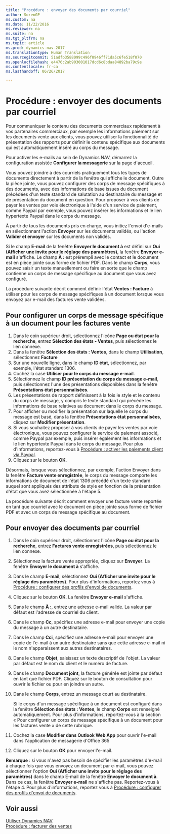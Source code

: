 ```yaml
---
title: "Procédure : envoyer des documents par courriel"
author: SorenGP
ms.custom: na
ms.date: 11/22/2016
ms.reviewer: na
ms.suite: na
ms.tgt_pltfrm: na
ms.topic: article
ms.prod: dynamics-nav-2017
ms.translationtype: Human Translation
ms.sourcegitcommit: 51adfb3588099c496f0946ff71da5c6fe518f070
ms.openlocfilehash: e4476c2ab903001017dcd6c8bdaa84892ba79c9e
ms.contentlocale: fr-ca
ms.lasthandoff: 06/26/2017

---
```


# <a name="how-to-send-documents-by-email"></a>Procédure : envoyer des documents par courriel
Pour communiquer le contenu des documents commerciaux rapidement à vos partenaires commerciaux, par exemple les informations paiement sur les documents vente aux clients, vous pouvez utiliser la fonctionnalité de présentation des rapports pour définir le contenu spécifique aux documents qui est automatiquement inséré au corps du message.

Pour activer les e-mails au sein de Dynamics NAV, démarrez la configuration assistée **Configurer la messagerie** sur la page d'accueil.

Vous pouvez joindre à des courriels pratiquement tous les types de documents directement à partir de la fenêtre qui affiche le document. Outre la pièce jointe, vous pouvez configurer des corps de message spécifiques à des documents, avec des informations de base issues du document précédées d'un texte standard de salutation au destinataire du message et de présentation du document en question. Pour proposer à vos clients de payer les ventes par voie électronique à l'aide d'un service de paiement, comme Paypal par exemple, vous pouvez insérer les informations et le lien hypertexte Paypal dans le corps du message.

À partir de tous les documents pris en charge, vous initiez l'envoi d'e-mails en sélectionnant l'action **Envoyer** sur les documents validés, ou l'action **Valider et envoyer** sur les documents non validés.

Si le champ **E-mail** de la fenêtre **Envoyer le document à** est défini sur **Oui (Afficher une invite pour le réglage des paramètres)**, la fenêtre **Envoyer e-mail** s'affiche. Le champ **À :** est prérempli avec le contact et le document est en pièce jointe sous forme de fichier PDF. Dans le champ **Corps**, vous pouvez saisir un texte manuellement ou faire en sorte que le champ contienne un corps de message spécifique au document que vous avez configuré.

La procédure suivante décrit comment définir l'état **Ventes : Facture** à utiliser pour les corps de message spécifiques à un document lorsque vous envoyez par e-mail des factures vente validées.

## <a name="to-set-up-a-document-specific-email-body-for-sales-invoices"></a>Pour configurer un corps de message spécifique à un document pour les factures vente
1. Dans le coin supérieur droit, sélectionnez l'icône **Page ou état pour la recherche**, entrez **Sélection des états - Ventes**, puis sélectionnez le lien connexe.
2. Dans la fenêtre **Sélection des états : Ventes**, dans le champ **Utilisation**, sélectionnez **Facture**
3. Sur une nouvelle ligne, dans le champ **ID état**, sélectionnez, par exemple, l'état standard 1306.
4. Cochez la case **Utiliser pour le corps du message e-mail**.
5. Sélectionnez le champ **ID présentation du corps du message e-mail**, puis sélectionnez l'une des présentations disponibles dans la fenêtre **Présentations état personnalisées**.
6. Les présentations de rapport définissent à la fois le style et le contenu du corps de message, y compris le texte standard qui précède les informations de base relatives au document dans le corps du message.
7. Pour afficher ou modifier la présentation sur laquelle le corps du message est basé, dans la fenêtre **Présentations état personnalisées**, cliquez sur **Modifier présentation**.
8. Si vous souhaitez proposer à vos clients de payer les ventes par voie électronique, vous pouvez configurer le service de paiement associé, comme Paypal par exemple, puis insérer également les informations et le lien hypertexte Paypal dans le corps du message. Pour plus d'informations, reportez-vous à [Procédure : activer les paiements client via Paypal](sales-how-enable-customer-payments-paypal.md).
9. Cliquez sur le bouton **OK**.

Désormais, lorsque vous sélectionnez, par exemple, l'action Envoyer dans la fenêtre **Facture vente enregistrée**, le corps du message comporte les informations de document de l'état 1306 précédé d'un texte standard auquel sont appliqués des attributs de style en fonction de la présentation d'état que vous avez sélectionnée à l'étape 5.

La procédure suivante décrit comment envoyer une facture vente reportée en tant que courriel avec le document en pièce jointe sous forme de fichier PDF et avec un corps de message spécifique au document.
## <a name="to-send-documents-by-email"></a>Pour envoyer des documents par courriel
1. Dans le coin supérieur droit, sélectionnez l'icône **Page ou état pour la recherche**, entrez **Factures vente enregistrées**, puis sélectionnez le lien connexe.
2. Sélectionnez la facture vente appropriée, cliquez sur **Envoyer**. La fenêtre **Envoyer le document à** s'affiche.
3. Dans le champ **E-mail**, sélectionnez **Oui (Afficher une invite pour le réglage des paramètres)**. Pour plus d'informations, reportez vous à [Procédure : configurer des profils d'envoi de documents](sales-how-setup-document-send-profiles.md).
4. Cliquez sur le bouton **OK**. La fenêtre **Envoyer e-mail** s'affiche.
5. Dans le champ **À :**, entrez une adresse e-mail valide. La valeur par défaut est l'adresse de courriel du client.
6. Dans le champ **Cc**, spécifiez une adresse e-mail pour envoyer une copie du message à un autre destinataire.
7. Dans le champ **Cci**, spécifiez une adresse e-mail pour envoyer une copie de l'e-mail à un autre destinataire sans que cette adresse e-mail ni le nom n'apparaissent aux autres destinataires.
8. Dans le champ **Objet**, saisissez un texte descriptif de l'objet. La valeur par défaut est le nom du client et le numéro de facture.
9. Dans le champ **Document joint**, la facture générée est jointe par défaut en tant que fichier PDF. Cliquez sur le bouton de consultation pour ouvrir le fichier ou pour en joindre un autre.
10. Dans le champ **Corps**, entrez un message court au destinataire.

    Si le corps d'un message spécifique à un document est configuré dans la fenêtre **Sélection des états : Ventes**, le champ **Corps** est renseigné automatiquement. Pour plus d'informations, reportez-vous à la section « Pour configurer un corps de message spécifique à un document pour les factures vente » de cette rubrique.
11. Cochez la case **Modifier dans Outlook Web App** pour ouvrir l'e-mail dans l'application de messagerie d'Office 365
12. Cliquez sur le bouton **OK** pour envoyer l'e-mail.

**Remarque** : si vous n'avez pas besoin de spécifier les paramètres d'e-mail à chaque fois que vous envoyez un document par e-mail, vous pouvez sélectionner l'option **Oui (Afficher une invite pour le réglage des paramètres)** dans le champ E-mail de la fenêtre **Envoyer le document à**. Dans ce cas, la fenêtre **Envoyer e-mail** ne s'affiche pas. Reportez-vous à l'étape 4. Pour plus d'informations, reportez vous à [Procédure : configurer des profils d'envoi de documents](sales-how-setup-document-send-profiles.md).

## <a name="see-also"></a>Voir aussi  
[Utiliser Dynamics NAV](ui-work-product.md)  
[Procédure : facturer des ventes](sales-how-invoice-sales.md)

